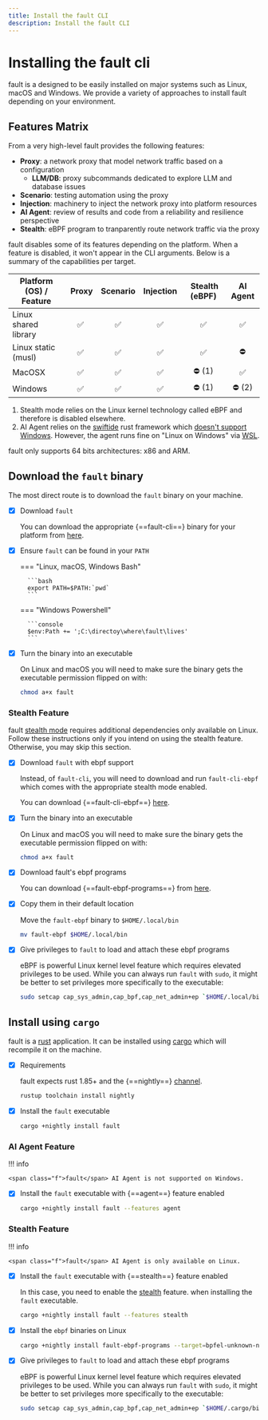 ```yaml
---
title: Install the fault CLI
description: Install the fault CLI
---
```


# Installing the <span class="f">fault</span> cli

<span class="f">fault</span> is a designed to be easily installed on major systems such as Linux,
macOS and Windows. We provide a variety of approaches to install <span class="f">fault</span> depending
on your environment.

## Features Matrix

From a very high-level <span class="f">fault</span> provides the following features:

* **Proxy**: a network proxy that model network traffic based on a configuration
    - **LLM/DB**: proxy subcommands dedicated to explore LLM and database issues
* **Scenario**: testing automation using the proxy
* **Injection**: machinery to inject the network proxy into platform resources
* **AI Agent**: review of results and code from a reliability and resilience perspective
* **Stealth**: eBPF program to tranparently route network traffic via the proxy

<span class="f">fault</span> disables some of its features depending on the platform. When a feature is
disabled, it won't appear in the CLI arguments. Below is a summary of the
capabilities per target.

| Platform (OS) / Feature | Proxy | Scenario | Injection | Stealth (eBPF) | AI Agent |
|-------------------------|:-----:|:---------------:|:---------------:|:------------------:|:-------------:|
| Linux shared library    |  :white_check_mark:    | :white_check_mark:               | :white_check_mark: | :white_check_mark:             | :white_check_mark:        |
| Linux static (musl)    |  :white_check_mark:    | :white_check_mark:               | :white_check_mark: | :white_check_mark:             | :no_entry:       |
| MacOSX     |  :white_check_mark:    | :white_check_mark:              | :white_check_mark: | :no_entry: (1)            | :white_check_mark:        |
| Windows     |  :white_check_mark:    | :white_check_mark:               | :white_check_mark: | :no_entry: (1)           | :no_entry: (2)       |

1. Stealth mode relies on the Linux kernel technology called eBPF and therefore
   is disabled elsewhere.
2. AI Agent relies on the [swiftide](https://swiftide.rs/) rust framework which
   [doesn't support Windows](https://github.com/bosun-ai/swiftide/issues/299).
   However, the agent runs fine on "Linux on Windows" via
   [WSL](https://learn.microsoft.com/en-us/windows/wsl/install).

<span class="f">fault</span> only supports 64 bits architectures: x86 and ARM.



## Download the `fault` binary

The most direct route is to download the `fault` binary on your machine.

-   [X] Download `fault`

    You can download the appropriate {==fault-cli==} binary for your platform
    from [here](https://github.com/rebound-how/rebound/releases/latest).

-   [X] Ensure `fault` can be found in your `PATH`

    === "Linux, macOS, Windows Bash"

        ```bash
        export PATH=$PATH:`pwd`
        ```

    === "Windows Powershell"

        ```console
        $env:Path += ';C:\directoy\where\fault\lives' 
        ```


-   [X] Turn the binary into an executable

    On Linux and macOS you will need to make sure the binary gets the
    executable permission flipped on with:

    ```bash
    chmod a+x fault
    ```

### Stealth Feature

<span class="f">fault</span> [stealth mode](../how-to/proxy/stealth/configure-stealth-mode.md)
requires additional dependencies only available on Linux. Follow
these instructions only if you intend on using the stealth feature. Otherwise,
you may skip this section.

-   [X] Download `fault` with ebpf support

    Instead, of `fault-cli`, you will need to download and run `fault-cli-ebpf`
    which comes with the appropriate stealth mode enabled.

    You can download {==fault-cli-ebpf==}
    [here](https://github.com/faultdev/fault/releases/latest).

-   [X] Turn the binary into an executable

    On Linux and macOS you will need to make sure the binary gets the
    executable permission flipped on with:

    ```bash
    chmod a+x fault
    ```

-   [X] Download <span class="f">fault</span>'s ebpf programs

    You can download {==fault-ebpf-programs==} from
    [here](https://github.com/faultdev/fault/releases/latest).

-   [X] Copy them in their default location

    Move the `fault-ebpf` binary to `$HOME/.local/bin`

    ```bash
    mv fault-ebpf $HOME/.local/bin
    ```

-   [X] Give privileges to `fault` to load and attach these ebpf programs

    eBPF is powerful Linux kernel level feature which requires elevated
    privileges to be used. While you can always run `fault` with `sudo`, it
    might be better to set privileges more specifically to the executable:

    ```bash
    sudo setcap cap_sys_admin,cap_bpf,cap_net_admin+ep `$HOME/.local/bin/fault`
    ```

## Install using `cargo`

<span class="f">fault</span> is a [rust](https://www.rust-lang.org/) application. It can be installed
using [cargo](https://github.com/rust-lang/cargo) which will recompile it on the
machine.

-   [X] Requirements

    <span class="f">fault</span> expects rust 1.85+ and the {==nightly==}
    [channel](https://rust-lang.github.io/rustup/concepts/channels.html).

    ```bash
    rustup toolchain install nightly
    ```

-   [X] Install the `fault` executable

    ```bash
    cargo +nightly install fault
    ```

### AI Agent Feature

!!! info

    <span class="f">fault</span> AI Agent is not supported on Windows.

-   [X] Install the `fault` executable with {==agent==} feature enabled

    ```bash
    cargo +nightly install fault --features agent
    ```

### Stealth Feature

!!! info

    <span class="f">fault</span> AI Agent is only available on Linux.

-   [X] Install the `fault` executable with {==stealth==} feature enabled

    In this case, you need to enable the
    [stealth](./proxy/stealth/configure-stealth-mode.md) feature. when
    installing the `fault` executable.

    ```bash
    cargo +nightly install fault --features stealth
    ```

-   [X] Install the `ebpf` binaries on Linux

    ```bash
    cargo +nightly install fault-ebpf-programs --target=bpfel-unknown-none -Z build-std=core
    ```

-   [X] Give privileges to `fault` to load and attach these ebpf programs

    eBPF is powerful Linux kernel level feature which requires elevated
    privileges to be used. While you can always run `fault` with `sudo`, it
    might be better to set privileges more specifically to the executable:

    ```bash
    sudo setcap cap_sys_admin,cap_bpf,cap_net_admin+ep `$HOME/.cargo/bin/fault`
    ```
